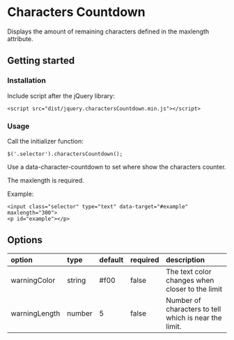 # Characters Countdown
Displays the amount of remaining characters defined in the maxlength attribute.

## Getting started
### Installation
Include script after the jQuery library:

    <script src="dist/jquery.charactersCountdown.min.js"></script>

### Usage
Call the initializer function:

    $('.selector').charactersCountdown();

Use a data-character-countdown to set where show the characters counter.

The maxlength is required.

Example:

    <input class="selector" type="text" data-target="#example" maxlength="300">
    <p id="example"></p>

## Options

<table width="100%">
    <thead align="left">
        <tr>
            <th>option</th>
            <th>type</th>
            <th>default</th>
            <th>required</th>
            <th>description</th>
        </tr>
    </thead>
    <tbody>
        <tr>
            <td>warningColor</td>
            <td>string</td>
            <td>#f00</td>
            <td>false</td>
            <td>The text color changes when closer to the limit</td>
        </tr>
        <tr>
            <td>warningLength</td>
            <td>number</td>
            <td>5</td>
            <td>false</td>
            <td>Number of characters to tell which is near the limit.</td>
        </tr>
    </tbody>
</table>